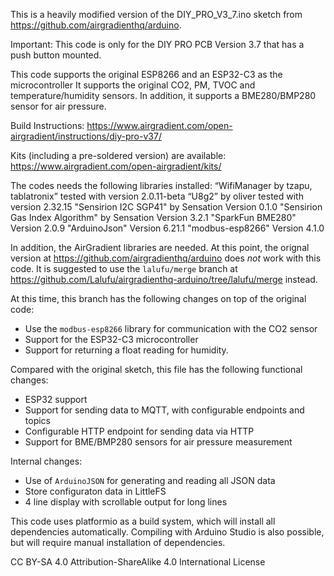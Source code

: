 This is a heavily modified version of the DIY_PRO_V3_7.ino sketch from
https://github.com/airgradienthq/arduino.

Important: This code is only for the DIY PRO PCB Version 3.7 that has a push
button mounted.

This code supports the original ESP8266 and an ESP32-C3 as the microcontroller
It supports the original CO2, PM, TVOC and temperature/humidity sensors.
In addition, it supports a BME280/BMP280 sensor for air pressure.

Build Instructions:
https://www.airgradient.com/open-airgradient/instructions/diy-pro-v37/

Kits (including a pre-soldered version) are available:
https://www.airgradient.com/open-airgradient/kits/

The codes needs the following libraries installed:
“WifiManager by tzapu, tablatronix” tested with version 2.0.11-beta
“U8g2” by oliver tested with version 2.32.15
"Sensirion I2C SGP41" by Sensation Version 0.1.0
"Sensirion Gas Index Algorithm" by Sensation Version 3.2.1
"SparkFun BME280" Version 2.0.9
"ArduinoJson" Version 6.21.1
"modbus-esp8266" Version 4.1.0

In addition, the AirGradient libraries are needed. At this point, the orignal
version at https://github.com/airgradienthq/arduino does _not_ work with this
code. It is suggested to use the `lalufu/merge` branch at
https://github.com/Lalufu/airgradienthq-arduino/tree/lalufu/merge instead.

At this time, this branch has the following changes on top of the original
code:

- Use the `modbus-esp8266` library for communication with the CO2 sensor
- Support for the ESP32-C3 microcontroller
- Support for returning a float reading for humidity.

Compared with the original sketch, this file has the following functional
changes:

- ESP32 support
- Support for sending data to MQTT, with configurable endpoints and topics
- Configurable HTTP endpoint for sending data via HTTP
- Support for BME/BMP280 sensors for air pressure measurement

Internal changes:

- Use of `ArduinoJSON` for generating and reading all JSON data
- Store configuraton data in LittleFS
- 4 line display with scrollable output for long lines

This code uses platformio as a build system, which will install all
dependencies automatically. Compiling with Arduino Studio is also possible,
but will require manual installation of dependencies.

CC BY-SA 4.0 Attribution-ShareAlike 4.0 International License
